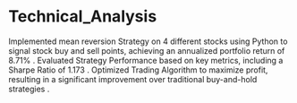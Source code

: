 # Technical_Analysis
Implemented mean reversion Strategy on 4 different stocks using Python to signal stock buy and sell points, achieving an annualized portfolio return of 8.71% .
Evaluated Strategy Performance based on key metrics, including a Sharpe Ratio of 1.173 .
Optimized Trading Algorithm to maximize profit, resulting in a significant improvement over traditional buy-and-hold strategies .
